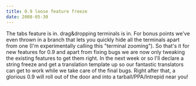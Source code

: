 ```yaml
---
title: 0.9 loose feature freeze
date: 2008-05-30
---
```


The tabs feature is in. drag&dropping terminals is in. For bonus points we've even thrown in a branch that lets you quickly hide all the terminals apart from one (I'm experimentally calling this "terminal zooming").
So that's it for new features for 0.9 and apart from fixing bugs we are now only tweaking the existing features to get them right.
In the next week or so I'll declare a string freeze and get a translation template up so our fantastic translators can get to work while we take care of the final bugs. Right after that, a glorious 0.9 will roll out of the door and into a tarball/PPA/Intrepid near you!
